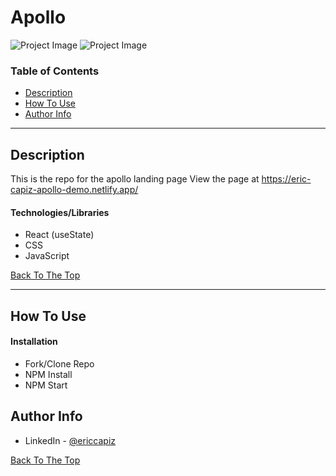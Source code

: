 # Apollo

![Project Image](https://i.ibb.co/2SgXMcJ/apollo.png)
![Project Image](https://i.ibb.co/8K9LvQ6/apollo2.png)


### Table of Contents

- [Description](#description)
- [How To Use](#how-to-use)
- [Author Info](#author-info)

---

## Description

This is the repo for the apollo landing page View the page at https://eric-capiz-apollo-demo.netlify.app/

#### Technologies/Libraries

- React (useState)
- CSS
- JavaScript

[Back To The Top](#apollo)

---

## How To Use

#### Installation

- Fork/Clone Repo
- NPM Install
- NPM Start


## Author Info

- LinkedIn - [@ericcapiz](https://www.linkedin.com/in/eric-capiz/)

[Back To The Top](#apollo)
